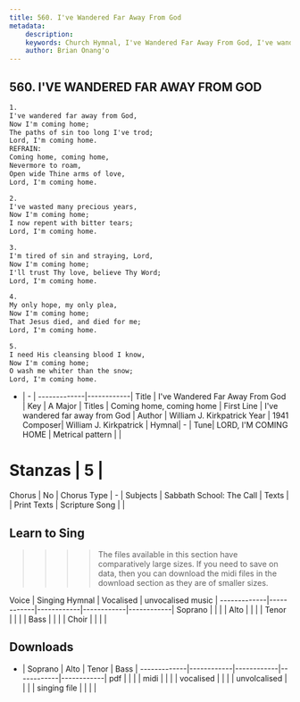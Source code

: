 ```yaml
---
title: 560. I've Wandered Far Away From God
metadata:
    description: 
    keywords: Church Hymnal, I've Wandered Far Away From God, I've wandered far away from God, Coming home, coming home
    author: Brian Onang'o
---
```



## 560. I'VE WANDERED FAR AWAY FROM GOD

```txt
1.
I've wandered far away from God, 
Now I'm coming home; 
The paths of sin too long I've trod; 
Lord, I'm coming home. 
REFRAIN:
Coming home, coming home, 
Nevermore to roam, 
Open wide Thine arms of love, 
Lord, I'm coming home. 

2.
I've wasted many precious years, 
Now I'm coming home; 
I now repent with bitter tears; 
Lord, I'm coming home. 

3.
I'm tired of sin and straying, Lord, 
Now I'm coming home; 
I'll trust Thy love, believe Thy Word; 
Lord, I'm coming home. 

4.
My only hope, my only plea, 
Now I'm coming home; 
That Jesus died, and died for me; 
Lord, I'm coming home. 

5.
I need His cleansing blood I know, 
Now I'm coming home; 
O wash me whiter than the snow; 
Lord, I'm coming home.
```

- |   -  |
-------------|------------|
Title | I've Wandered Far Away From God |
Key | A Major |
Titles | Coming home, coming home |
First Line | I've wandered far away from God |
Author | William J. Kirkpatrick
Year | 1941
Composer| William J. Kirkpatrick |
Hymnal|  - |
Tune| LORD, I'M COMING HOME |
Metrical pattern | |
# Stanzas | 5 |
Chorus | No |
Chorus Type | - |
Subjects | Sabbath School: The Call |
Texts |  |
Print Texts | 
Scripture Song |  |
  
## Learn to Sing

>>>> The files available in this section have comparatively large sizes. If you need to save on data, then you can download the midi files in the download section as they are of smaller sizes.

Voice |  Singing Hymnal | Vocalised | unvocalised music |
-------------|------------|------------|------------|------------|
Soprano | | | |
Alto | | | |
Tenor | | | |
Bass | | | |
Choir | | | |

## Downloads

- |  Soprano | Alto | Tenor | Bass |
-------------|------------|------------|------------|------------|
pdf | | | |
midi | | | |
vocalised | | | |
unvolcalised | | | |
singing file | | | |
  